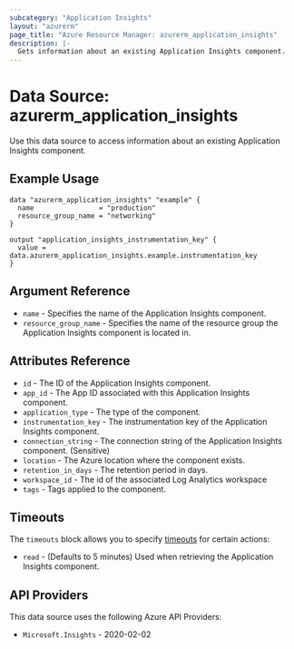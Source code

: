 ```yaml
---
subcategory: "Application Insights"
layout: "azurerm"
page_title: "Azure Resource Manager: azurerm_application_insights"
description: |-
  Gets information about an existing Application Insights component.
---
```


# Data Source: azurerm_application_insights

Use this data source to access information about an existing Application Insights component.

## Example Usage

```hcl
data "azurerm_application_insights" "example" {
  name                = "production"
  resource_group_name = "networking"
}

output "application_insights_instrumentation_key" {
  value = data.azurerm_application_insights.example.instrumentation_key
}
```

## Argument Reference

* `name` - Specifies the name of the Application Insights component.
* `resource_group_name` - Specifies the name of the resource group the Application Insights component is located in.

## Attributes Reference

* `id` - The ID of the Application Insights component.
* `app_id` - The App ID associated with this Application Insights component.
* `application_type` - The type of the component.
* `instrumentation_key` - The instrumentation key of the Application Insights component.
* `connection_string` - The connection string of the Application Insights component. (Sensitive)
* `location` - The Azure location where the component exists.
* `retention_in_days` - The retention period in days.
* `workspace_id` - The id of the associated Log Analytics workspace
* `tags` - Tags applied to the component.

## Timeouts

The `timeouts` block allows you to specify [timeouts](https://developer.hashicorp.com/terraform/language/resources/configure#define-operation-timeouts) for certain actions:

* `read` - (Defaults to 5 minutes) Used when retrieving the Application Insights component.

## API Providers
<!-- This section is generated, changes will be overwritten -->
This data source uses the following Azure API Providers:

* `Microsoft.Insights` - 2020-02-02
